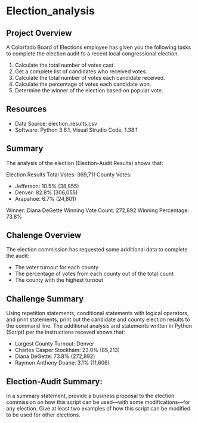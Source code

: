 # Election_analysis

## Project Overview
A Colorfado Board of Elections employee has given you the following tasks to complete the election audit fo a recent local congressional election.

1. Calculate the total number of votes cast. 
2. Get a complete list of candidates who received votes.
3. Calculate the total number of votes each candidate received.
4. Calculate the percentage of votes each candidate won.
5. Determine the winner of the election based on popular vote.

## Resources
- Data Source: election_results.csv
- Software: Python 3.6.1, Visual Strudio Code, 1.38.1

## Summary
The analysis of the election (Election-Audit Results) shows that:

Election Results
Total Votes: 369,711
County Votes:
- Jefferson: 10.5% (38,855)
- Denver: 82.8% (306,055)
- Arapahoe: 6.7% (24,801)

Winner: Diana DeGette
Winning Vote Count: 272,892
Winning Percentage: 73.8%

## Chalenge Overview
The election commission has requested some additional data to complete the audit:
- The voter turnout for each county
- The percentage of votes from each county out of the total count
- The county with the highest turnout

## Challenge Summary
Using repetition statements, conditional statements with logical operators, and print statements, print out the candidate and county election results to the command line.
The additional analysis and statements written in Python (Script) per the instructions receved shows that:

- Largest County Turnout: Denver
- Charles Casper Stockham: 23.0% (85,213)
- Diana DeGette: 73.8% (272,892)
- Raymon Anthony Doane: 3.1% (11,606)

## Election-Audit Summary:
In a summary statement, provide a business proposal to the election commission on how this script can be used—with some modifications—for any election. Give at least two examples of how this script can be modified to be used for other elections.

